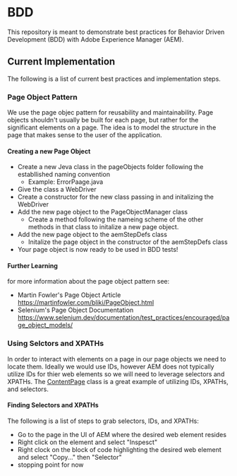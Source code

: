 # BDD

This repository is meant to demonstrate best practices for Behavior Driven Development (BDD) with Adobe Experience Manager (AEM).

## Current Implementation

The following is a list of current best practices and implementation steps.

### Page Object Pattern

We use the page objec pattern for reusability and maintainability. Page objects shouldn't usually be built for each page, but rather for the significant elements on a page. The idea is to model the structure in the page that makes sense to the user of the application.

#### Creating a new Page Object

- Create a new Jeva class in the pageObjects folder following the establlished naming convention
  - Example: ErrorPaage.java
- Give the class a WebDriver
- Create a constructor for the new class passing in and initalizing the WebDriver
- Add the new page object to the PageObjectManager class
  - Create a method following the nameing scheme of the other methods in that class to initalize a new page object.
- Add the new page object to the aemStepDefs class
  - Initalize the page object in the constructor of the aemStepDefs class
- Your page object is now ready to be used in BDD tests!

#### Further Learning

for more information about the page object pattern see:
- Martin Fowler's Page Object Article <https://martinfowler.com/bliki/PageObject.html>
- Selenium's Page Object Documentation <https://www.selenium.dev/documentation/test_practices/encouraged/page_object_models/>

### Using Selctors and XPATHs

In order to interact with elements on a page in our page objects we need to locate them. Ideally we would use IDs, however AEM does not typically utilize IDs for thier web elements so we will need to leverage selectors and XPATHs. The [ContentPage](/Users/briannaurbina/Documents/code/aem-guides-wknd-cucumber/bdd.tests/src/test/java/pageObjects/ContentPage.java) class is a great example of utilizing IDs, XPATHs, and selectors.

#### Finding Selectors and XPATHs

The following is a list of steps to grab selectors, IDs, and XPATHs:

- Go to the page in the UI of AEM where the desired web element resides
- Right click on the element and select "Inspesct"
- Right clock on the block of code highlighting the desired web element and select "Copy..." then "Selector"
- stopping point for now